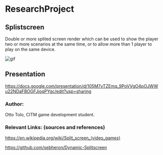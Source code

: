 # ResearchProject

## Splistscreen

 Double or more splited screen render which can be used to show the player two or more scenarios at the same time,
 or to allow more than 1 player to play on the same device.
 
![gif](https://github.com/ottotolo/ResearchProjectSplitScreen/blob/main/docs/images/example1.gif)
 
 ## Presentation
 https://docs.google.com/presentation/d/105M7vTZEmq_9PoVVgO4pOJWWu22NDaFBOGFJjoqPYgc/edit?usp=sharing
 
 ### Author:
 Otto Tolo, CITM game development student.
 
 ### Relevant Links: (sources and references)
 
 https://en.wikipedia.org/wiki/Split_screen_(video_games)
 
 https://github.com/sebheron/Dynamic-Splitscreen
 
